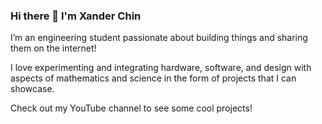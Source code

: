 ### Hi there 👋 I'm Xander Chin

I’m an engineering student passionate about building things and sharing them on the internet!

I love experimenting and integrating hardware, software, and design with aspects of mathematics and science in the form of projects that I can showcase.

Check out my YouTube channel to see some cool projects!

<!--
**xanderchinxyz/xanderchinxyz** is a ✨ _special_ ✨ repository because its `README.md` (this file) appears on your GitHub profile.

Here are some ideas to get you started:

- 🔭 I’m currently working on ...
- 🌱 I’m currently learning ...
- 👯 I’m looking to collaborate on ...
- 🤔 I’m looking for help with ...
- 💬 Ask me about ...
- 📫 How to reach me: ...
- 😄 Pronouns: ...
- ⚡ Fun fact: ...
-->
